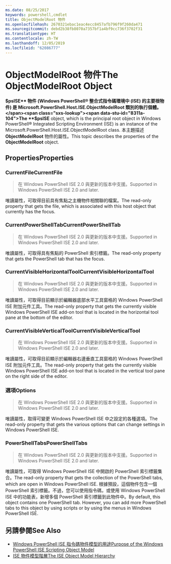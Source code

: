```yaml
---
ms.date: 08/25/2017
keywords: powershell,cmdlet
title: ObjectModelRoot 物件
ms.openlocfilehash: 2670321ebac1eac4ecc8457afb796f9f260da471
ms.sourcegitcommit: debd2b38fb8070a7357bf1a4bf9cc736f3702f31
ms.translationtype: HT
ms.contentlocale: zh-TW
ms.lasthandoff: 12/05/2019
ms.locfileid: "62086777"
---
```

# <a name="the-objectmodelroot-object"></a><span data-ttu-id="8311a-103">ObjectModelRoot 物件</span><span class="sxs-lookup"><span data-stu-id="8311a-103">The ObjectModelRoot Object</span></span>

<span data-ttu-id="8311a-104">**$psISE** 物件 (Windows PowerShell® 整合式指令碼環境中 (ISE) 的主要根物件) 是 Microsoft.PowerShell.Host.ISE.ObjectModelRoot 類別的執行個體。</span><span class="sxs-lookup"><span data-stu-id="8311a-104">The **$psISE** object, which is the principal root object in Windows PowerShell® Integrated Scripting Environment (ISE) is an instance of the Microsoft.PowerShell.Host.ISE.ObjectModelRoot class.</span></span>
<span data-ttu-id="8311a-105">本主題描述 **ObjectModelRoot** 物件的屬性。</span><span class="sxs-lookup"><span data-stu-id="8311a-105">This topic describes the properties of the **ObjectModelRoot** object.</span></span>

## <a name="properties"></a><span data-ttu-id="8311a-106">Properties</span><span class="sxs-lookup"><span data-stu-id="8311a-106">Properties</span></span>

### <a name="currentfile"></a><span data-ttu-id="8311a-107">CurrentFile</span><span class="sxs-lookup"><span data-stu-id="8311a-107">CurrentFile</span></span>

> <span data-ttu-id="8311a-108">在 Windows PowerShell ISE 2.0 與更新的版本中支援。</span><span class="sxs-lookup"><span data-stu-id="8311a-108">Supported in Windows PowerShell ISE 2.0 and later.</span></span>

<span data-ttu-id="8311a-109">唯讀屬性，可取得目前具有焦點之主機物件相關聯的檔案。</span><span class="sxs-lookup"><span data-stu-id="8311a-109">The read-only property that gets the file, which is associated with this host object that currently has the focus.</span></span>

### <a name="currentpowershelltab"></a><span data-ttu-id="8311a-110">CurrentPowerShellTab</span><span class="sxs-lookup"><span data-stu-id="8311a-110">CurrentPowerShellTab</span></span>

> <span data-ttu-id="8311a-111">在 Windows PowerShell ISE 2.0 與更新的版本中支援。</span><span class="sxs-lookup"><span data-stu-id="8311a-111">Supported in Windows PowerShell ISE 2.0 and later.</span></span>

<span data-ttu-id="8311a-112">唯讀屬性，可取得具有焦點的 PowerShell 索引標籤。</span><span class="sxs-lookup"><span data-stu-id="8311a-112">The read-only property that gets the PowerShell tab that has the focus.</span></span>

### <a name="currentvisiblehorizontaltool"></a><span data-ttu-id="8311a-113">CurrentVisibleHorizontalTool</span><span class="sxs-lookup"><span data-stu-id="8311a-113">CurrentVisibleHorizontalTool</span></span>

> <span data-ttu-id="8311a-114">在 Windows PowerShell ISE 2.0 與更新的版本中支援。</span><span class="sxs-lookup"><span data-stu-id="8311a-114">Supported in Windows PowerShell ISE 2.0 and later.</span></span>

<span data-ttu-id="8311a-115">唯讀屬性，可取得目前顯示於編輯器底部水平工具窗格的 Windows PowerShell ISE 附加元件工具。</span><span class="sxs-lookup"><span data-stu-id="8311a-115">The read-only property that gets the currently visible Windows PowerShell ISE add-on tool that is located in the horizontal tool pane at the bottom of the editor.</span></span>

### <a name="currentvisibleverticaltool"></a><span data-ttu-id="8311a-116">CurrentVisibleVerticalTool</span><span class="sxs-lookup"><span data-stu-id="8311a-116">CurrentVisibleVerticalTool</span></span>

> <span data-ttu-id="8311a-117">在 Windows PowerShell ISE 2.0 與更新的版本中支援。</span><span class="sxs-lookup"><span data-stu-id="8311a-117">Supported in Windows PowerShell ISE 2.0 and later.</span></span>

<span data-ttu-id="8311a-118">唯讀屬性，可取得目前顯示於編輯器右邊垂直工具窗格的 Windows PowerShell ISE 附加元件工具。</span><span class="sxs-lookup"><span data-stu-id="8311a-118">The read-only property that gets the currently visible Windows PowerShell ISE add-on tool that is located in the vertical tool pane on the right side of the editor.</span></span>

### <a name="options"></a><span data-ttu-id="8311a-119">選項</span><span class="sxs-lookup"><span data-stu-id="8311a-119">Options</span></span>

> <span data-ttu-id="8311a-120">在 Windows PowerShell ISE 2.0 與更新的版本中支援。</span><span class="sxs-lookup"><span data-stu-id="8311a-120">Supported in Windows PowerShell ISE 2.0 and later.</span></span>

<span data-ttu-id="8311a-121">唯讀屬性，取得可變更 Windows PowerShell ISE 中之設定的各種選項。</span><span class="sxs-lookup"><span data-stu-id="8311a-121">The read-only property that gets the various options that can change settings in Windows PowerShell ISE.</span></span>

### <a name="powershelltabs"></a><span data-ttu-id="8311a-122">PowerShellTabs</span><span class="sxs-lookup"><span data-stu-id="8311a-122">PowerShellTabs</span></span>

> <span data-ttu-id="8311a-123">在 Windows PowerShell ISE 2.0 與更新的版本中支援。</span><span class="sxs-lookup"><span data-stu-id="8311a-123">Supported in Windows PowerShell ISE 2.0 and later.</span></span>

<span data-ttu-id="8311a-124">唯讀屬性，可取得 Windows PowerShell ISE 中開啟的 PowerShell 索引標籤集合。</span><span class="sxs-lookup"><span data-stu-id="8311a-124">The read-only property that gets the collection of the PowerShell tabs, which are open in Windows PowerShell ISE.</span></span> <span data-ttu-id="8311a-125">根據預設，這個物件包含一個 PowerShell 索引標籤。不過，您可以使用指令碼，或使用 Windows PowerShell ISE 中的功能表，新增多個 PowerShell 索引標籤到此物件中。</span><span class="sxs-lookup"><span data-stu-id="8311a-125">By default, this object contains one PowerShell tab. However, you can add more PowerShell tabs to this object by using scripts or by using the menus in Windows PowerShell ISE.</span></span>

## <a name="see-also"></a><span data-ttu-id="8311a-126">另請參閱</span><span class="sxs-lookup"><span data-stu-id="8311a-126">See Also</span></span>

- [<span data-ttu-id="8311a-127">Windows PowerShell ISE 指令碼物件模型的用途</span><span class="sxs-lookup"><span data-stu-id="8311a-127">Purpose of the Windows PowerShell ISE Scripting Object Model</span></span>](Purpose-of-the-Windows-PowerShell-ISE-Scripting-Object-Model.md)
- [<span data-ttu-id="8311a-128">ISE 物件模型階層</span><span class="sxs-lookup"><span data-stu-id="8311a-128">The ISE Object Model Hierarchy</span></span>](The-ISE-Object-Model-Hierarchy.md)